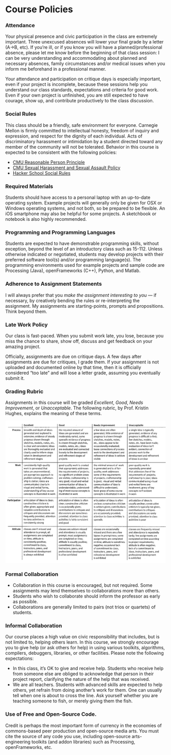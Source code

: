 # Course Policies


### Attendance

Your physical presence and civic participation in the class are extremely important. Three unexcused absences will lower your final grade by a letter (A→B, etc). If you’re ill, or if you know you will have a planned/professional absence, please let me know before the beginning of that class session: I can be very understanding and accommodating about planned and necessary absences, family circumstances and/or medical issues when you inform me beforehand in a professional manner. 

Your attendance and participation on critique days is especially important, even if your project is incomplete, because these sessions help you understand our class standards, expectations and criteria for good work. Even if your own project is unfinished, you are still expected to have courage, show up, and contribute productively to the class discussion.

### Social Rules

This class should be a friendly, safe environment for everyone. Carnegie Mellon is firmly committed to intellectual honesty, freedom of inquiry and expression, and respect for the dignity of each individual. Acts of discriminatory harassment or intimidation by a student directed toward any member of the community will not be tolerated. Behavior in this course is expected to be consistent with the following policies:

* [CMU Reasonable Person Principle](http://www.cs.cmu.edu/~weigand/staff/)
* [CMU Sexual Harassment and Sexual Assault Policy](http://www.cmu.edu/policies/administrative-and-governance/sexual-harassment-and-sexual-assault.html)
* [Hacker School Social Rules](https://www.recurse.com/manual#sub-sec-social-rules)


### Required Materials

Students should have access to a personal laptop with an up-to-date operating system. Example projects will generally only be given for OSX or Windows operating systems, and not both, so be prepared to be flexible. An iOS smartphone may also be helpful for some projects. A sketchbook or notebook is also highly recommended.

### Programming and Programming Languages

Students are expected to have demonstrable programming skills, without exception, beyond the level of an introductory class such as 15-112. Unless otherwise indicated or negotiated, students may develop projects with their preferred software tool(s) and/or programming language(s). The programming environments used for example projects and sample code are Processing (Java), openFrameworks (C++), Python, and Matlab.

### Adherence to Assignment Statements

I will always prefer that you *make the assignment interesting to you* — if necessary, by creatively bending the rules or re-interpreting the assignment. My assignments are starting-points, prompts and propositions. Think beyond them.

### Late Work Policy

Our class is fast-paced. When you submit work late, you lose, because you miss the chance to share, show off, discuss and get feedback on your amazing project. 

Officially, assignments are due on critique days. A few days after assignments are due for critiques, I grade them. If your assignment is not uploaded and documented online by that time, then it is officially considered “too late” and will lose a letter grade, assuming you eventually submit it.

### Grading Rubric

Assignments in this course will be graded *Excellent*, *Good*, *Needs Improvement*, or *Unacceptable*. The following rubric, by Prof. Kristin Hughes, explains the meaning of these terms. 

![Rubric by Kristin Hughes(CMU)](images/rubric-kristin-hughes-cmu.png)


### Formal Collaboration 

* Collaboration in this course is encouraged, but not required. Some assignments may lend themselves to collaborations more than others. 
* Students who wish to collaborate should inform the professor as early as possible.
* Collaborations are generally limited to pairs (not trios or quartets) of students.

### Informal Collaboration 

Our course places a high value on civic responsibility that includes, but is not limited to, helping others learn. In this course, we strongly encourage you to give help (or ask others for help) in using various toolkits, algorithms, compilers, debuggers, libraries, or other facilities. Please note the following expectations:

* In this class, it’s OK to give and receive help. Students who receive help from someone else are obliged to acknowledge that person in their project report, clarifying the nature of the help that was received.
* We are all teachers. Students with advanced skills are expected to help others, yet refrain from doing another’s work for them. One can usually tell when one is about to cross the line. Ask yourself whether you are teaching someone to fish, or merely giving them the fish.

### Use of Free and Open-Source Code.

Credit is perhaps the most important form of currency in the economies of commons-based peer production and open-source media arts. You must cite the source of any code you use, including open-source arts-engineering toolkits (and addon libraries) such as Processing, openFrameworks, etc. 

